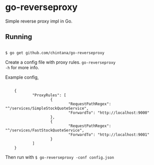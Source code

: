 # go-reverseproxy

Simple reverse proxy impl in Go.

## Running

<code>
$ go get github.com/chintana/go-reverseproxy
</code>

Create a config file with proxy rules. <code>go-reverseproxy -h</code> for more info.

Example config,
<pre><code>
	{
	        "ProxyRules": [
	                {
	                        "RequestPathRegex": "^/services/SimpleStockQuoteService",
	                        "ForwardTo": "http://localhost:9000"
	                },
	                {
	                        "RequestPathRegex": "^/services/FastStockQuoteService",
	                        "ForwardTo": "http://localhost:9001"
	                }
	        ]
	}
</code></pre>

Then run with <code>$ go-reverseproxy -conf config.json</code>
